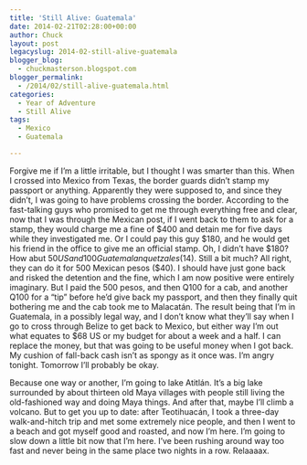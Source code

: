 ```yaml
---
title: 'Still Alive: Guatemala'
date: 2014-02-21T02:28:00+00:00
author: Chuck
layout: post
legacyslug: 2014-02-still-alive-guatemala
blogger_blog:
  - chuckmasterson.blogspot.com
blogger_permalink:
  - /2014/02/still-alive-guatemala.html
categories:
  - Year of Adventure
  - Still Alive
tags:
  - Mexico
  - Guatemala

---
```

Forgive me if I’m a little irritable, but I thought I was smarter than
this. When I crossed into Mexico from Texas, the border guards didn’t
stamp my passport or anything.  Apparently they were supposed to, and since
they didn’t, I was going to have problems crossing the border. According
to the fast-talking guys who promised to get me through everything free
and clear, now that I was through the Mexican post, if I went back to them to
ask for a stamp, they would charge me a fine of $400 and detain me for five
days while they investigated me. Or I could pay this guy $180, and he would get
his friend in the office to give me an official stamp. Oh, I didn’t have
$180? How abut $50 US and 100 Guatemalan quetzales ($14). Still a bit
much? All right, they can do it for 500 Mexican pesos ($40). I should have just
gone back and risked the detention and the fine, which I am now positive were
entirely imaginary. But I paid the 500 pesos, and then Q100 for a cab, and
another Q100 for a “tip” before he’d give back my passport,
and then they finally quit bothering me and the cab took me to Malacatán. The
result being that I’m in Guatemala, in a possibly legal way, and I
don’t know what they’ll say when I go to cross through Belize to
get back to Mexico, but either way I’m out what equates to $68 US or my
budget for about a week and a half. I can replace the money, but that was going
to be useful money when I got back. My cushion of fall-back cash isn’t as
spongy as it once was. I’m angry tonight. Tomorrow I’ll probably be
okay.

Because one way or another, I’m going to lake
Atitlán.  It’s a big lake surrounded by about thirteen old Maya villages
with people still living the old-fashioned way and doing Maya things. And after
that, maybe I’ll climb a volcano. But to get you up to date: after
Teotihuacán, I took a three-day walk-and-hitch trip and met some extremely nice
people, and then I went to a beach and got myself good and roasted, and
now I’m here. I’m going to slow down a little bit now that
I’m here. I’ve been rushing around way too fast and never being in
the same place two nights in a row. Relaaaax.  
